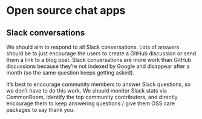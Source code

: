 # Open source chat apps

## Slack conversations

We should aim to respond to all Slack conversations.  Lots of answers should be to just encourage the users to create a GitHub discussion or send them a link to a blog post.  Slack conversations are more work than GitHub discussions because they’re not indexed by Google and disappear after a month (so the same question keeps getting asked).

It’s best to encourage community members to answer Slack questions, so we don’t have to do this work.  We should monitor Slack stats via CommonRoom, identify the top community contributors, and directly encourage them to keep answering questions / give them OSS care packages to say thank you.

